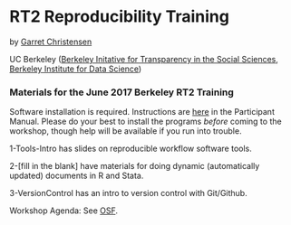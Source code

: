 # RT2 Reproducibility Training
by [Garret Christensen](http://www.ocf.berkeley.edu/~garret)

UC Berkeley ([Berkeley Initative for Transparency in the Social Sciences](http://www.bitss.org), [Berkeley Institute for Data Science](http://bids.berkeley.edu))
### Materials for the June 2017 Berkeley RT2 Training

Software installation is required. Instructions are [here](https://osf.io/57r3s/) in the Participant Manual. Please do your best to install the programs *before* coming to the workshop, though help will be available if you run into trouble.

1-Tools-Intro has slides on reproducible workflow software tools.

2-[fill in the blank] have materials for doing dynamic (automatically updated) documents in R and Stata.

3-VersionControl has an intro to version control with Git/Github.



Workshop Agenda: See [OSF](https://osf.io/mb237/).
